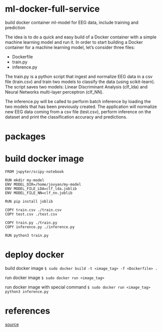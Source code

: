 # ml-docker-full-service
build docker container ml-model for EEG data, include training and prediction

The idea is to do a quick and easy build of a Docker container with a simple machine learning model and run it. In order to start building a Docker container for a machine learning model, let’s consider three files:
-	Dockerfile
-	train.py
-	inference.py

The train.py is  a python script that ingest and normalize EEG data in a csv file (train.csv) and train two models to classify the data (using scikit-learn). The script saves two models: Linear Discriminant Analysis (clf_lda) and Neural Networks multi-layer perceptron (clf_NN).

The inference.py will be called to perform batch inference by loading the two models that has been previously created. The application will normalize new EEG data coming from a csv file (test.csv), perform inference on the dataset and print the classification accuracy and predictions.

# packages

# build docker image

    FROM jupyter/scipy-notebook

    RUN mkdir my-model
    ENV MODEL_DIR=/home/jovyan/my-model
    ENV MODEL_FILE_LDA=clf_lda.joblib
    ENV MODEL_FILE_NN=clf_nn.joblib

    RUN pip install joblib

    COPY train.csv ./train.csv
    COPY test.csv ./test.csv

    COPY train.py ./train.py
    COPY inference.py ./inference.py

    RUN python3 train.py

# deploy docker

build docker image `$ sudo docker build -t <image_tag> -f <Dockerfile> .`

run docker image `$ sudo docker run <image_tag>`

run docker image with special command `$ sudo docker run <image_tag> python3 inference.py`

# references

[source](https://github.com/xaviervasques/EEG-letters)

